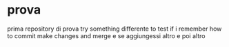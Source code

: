 # prova
prima repository di prova
try something differente to test if i remember how to commit make changes and merge
e se aggiungessi altro
e poi altro 
